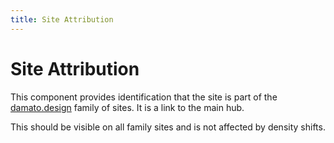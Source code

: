```yaml
---
title: Site Attribution
---
```


# Site Attribution

This component provides identification that the site is part of the [damato.design](https://damato.design) family of sites. It is a link to the main hub.

<site-attribution></site-attribution>

This should be visible on all family sites and is not affected by density shifts.